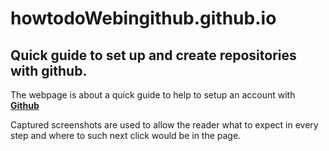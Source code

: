 # howtodoWebingithub.github.io

## Quick guide to set up and create repositories with github.

The webpage is about a quick guide to help to setup an account with **[Github](https://github.com)**

Captured screenshots are used to allow the reader what to expect in every step and where to such next click would be in the page.

